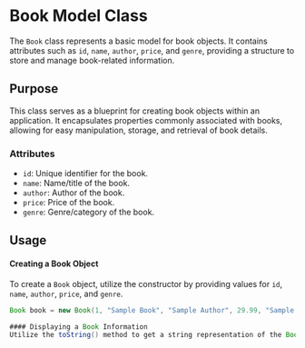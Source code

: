 # Book Model Class

The `Book` class represents a basic model for book objects. It contains attributes such as `id`, `name`, `author`, `price`, and `genre`, providing a structure to store and manage book-related information.

## Purpose

This class serves as a blueprint for creating book objects within an application. It encapsulates properties commonly associated with books, allowing for easy manipulation, storage, and retrieval of book details.

### Attributes

- `id`: Unique identifier for the book.
- `name`: Name/title of the book.
- `author`: Author of the book.
- `price`: Price of the book.
- `genre`: Genre/category of the book.

## Usage

#### Creating a Book Object

To create a `Book` object, utilize the constructor by providing values for `id`, `name`, `author`, `price`, and `genre`.

```java
Book book = new Book(1, "Sample Book", "Sample Author", 29.99, "Sample Genre");

#### Displaying a Book Information
Utilize the toString() method to get a string representation of the Book object.
